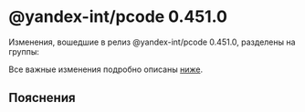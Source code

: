 # @yandex-int/pcode 0.451.0

<!-- ЧЕЛОВЕЧЕСКОЕ ВСТУПЛЕНИЕ -->

Изменения, вошедшие в релиз @yandex-int/pcode 0.451.0, разделены на группы:

Все важные изменения подробно описаны [ниже](#Пояснения).

## Пояснения

